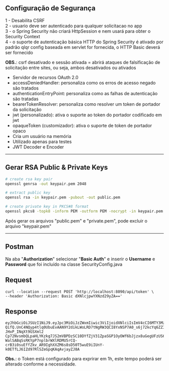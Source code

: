 ## Configuração de Segurança

1 - Desabilita CSRF  
2 - usuario deve ser autenticado para qualquer solicitacao no app  
3 - o Spring Security não criará HttpSession e nem usará para obter o Security Context  
4 - o suporte de autenticação básica HTTP do Spring Security é ativado por padrão qlqr config baseada em servlet for
fornecida, o HTTP Basic deverá ser fornecido

**OBS.**: csrf desativado e sessão ativada = abrirá ataques de falsificação de solicitação entre sites, ou seja, ambos
desativados ou ativados

* Servidor de recursos OAuth 2.0
* accessDeniedHandler: personaliza como os erros de acesso negado são tratados
* authenticationEntryPoint: personaliza como as falhas de autenticação são tratadas
* bearerTokenResolver: personaliza como resolver um token de portador da solicitação
* jwt (personalizado): ativa o suporte ao token do portador codificado em jwt
* opaqueToken (customizador): ativa o suporte de token de portador opaco
* Cria um usuário na memória
* Utilizado apenas para testes
* JWT Decoder e Encoder

---

## Gerar RSA Public & Private Keys

```bash
# create rsa key pair
openssl genrsa -out keypair.pem 2048

# extract public key
openssl rsa -in keypair.pem -pubout -out public.pem

# create private key in PKCS#8 format
openssl pkcs8 -topk8 -inform PEM -outform PEM -nocrypt -in keypair.pem -out private.pem
```

Após gerar os arquivos "public.pem" e "private.pem", pode excluir o arquivo "keypair.pem"

--- 

## Postman

Na aba "**Authorization**" selecionar "**Basic Auth**" e inserir o **Username** e **Password** que foi incluído na
classe SecurityConfig.java

## Request

```text
curl --location --request POST 'http://localhost:8090/api/token' \
--header 'Authorization: Basic dXNlcjpwYXNzd29yZA=='
```

## Response

```text
eyJhbGciOiJSUzI1NiJ9.eyJpc3MiOiJzZWxmIiwic3ViIjoidXNlciIsImV4cCI6MTY3MzcxMjQ3MSwiaWF0IjoxNjczNzA4ODcxLCJzY29wZSI6InJlYW
QifQ.UnC4NQyp4tlq0UbuEvAAN9Y2dikLWoLRD7tNgRW3QCI8YxNSP7A0_s6j72kcYq6ZZId_awvmSQr1yEWGhHIyepb_5yQRa4Kb-JHxP_INqXt9GSXml2
Cp72NvsmbQLpaHLYKzkg7JS2mVBPDzSC10DYfZjV31ZpaSGP1OyOWf6bJjzx8uGegUFzUS6sHZgKuNyPC4n_5jjzRE1wElkONdZX44wxTxAMHLhELyO4yP1
WalSABqSsRKYpP7nplbrWXlRDMU5rCQ-crB3i0suEffZkv_AR9IghXXZM6s8sD50T5wuE9iIUnY-k0ETfLJ6IZd97RlSZeGpqKAqAvjayZJ8A
```

**Obs.**: o Token está configurado para exprirar em 1h, este tempo poderá ser alterado conforme a necessidade.
